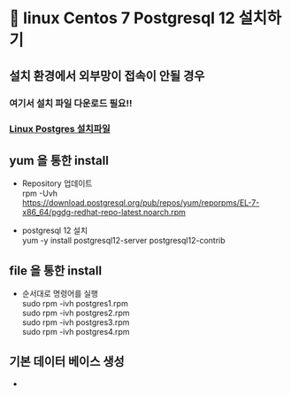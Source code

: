 # :newspaper: linux Centos 7 Postgresql 12 설치하기

## 설치 환경에서 외부망이 접속이 안될 경우
### 여기서 설치 파일 다운로드 필요!!
### [Linux Postgres 설치파일](https://github.com/ungseokchoi/feed/blob/master/issues/file/postgres)

## yum 을 통한 install
- Repository 업데이트   
  rpm -Uvh https://download.postgresql.org/pub/repos/yum/reporpms/EL-7-x86_64/pgdg-redhat-repo-latest.noarch.rpm    
  
- postgresql 12 설치  
  yum -y install postgresql12-server postgresql12-contrib   
  
## file 을 통한 install    
- 순서대로 명령어를 실행  
  sudo rpm -ivh postgres1.rpm   
  sudo rpm -ivh postgres2.rpm   
  sudo rpm -ivh postgres3.rpm   
  sudo rpm -ivh postgres4.rpm
  
## 기본 데이터 베이스 생성
- 